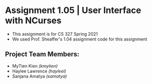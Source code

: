 # Assignment 1.05 | User Interface with NCurses
- This assignment is for CS 327 Spring 2021
- We used Prof. Sheaffer's 1.04 assignment code for this assignment 

## Project Team Members:
- MyTien Kien *(kmytien)*
- Haylee Lawrence *(hayleel)*
- Sanjana Amatya *(samatya)*

